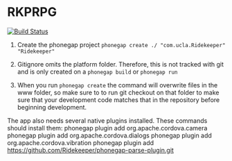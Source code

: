 RKPRPG
======

[![Build Status](https://travis-ci.org/Ridekeeper/RKPRPG.png?branch=master)](https://travis-ci.org/Ridekeeper/RKPRPG)

1. Create the phonegap project
`phonegap create ./ "com.ucla.Ridekeeper" "Ridekeeper"`

2. Gitignore omits the platform folder.
   Therefore, this is not tracked with git and is only created on a `phonegap build` or `phonegap run `
3. When you run `phonegap create` the command will overwrite files in the www folder,
   so make sure to to run git checkout on that folder to make sure that your development code
   matches that in the repository before beginning development.

The app also needs several native plugins installed.  These commands should install them:
   phonegap plugin add org.apache.cordova.camera
   phonegap plugin add org.apache.cordova.dialogs
   phonegap plugin add org.apache.cordova.vibration
   phonegap plugin add https://github.com/Ridekeeper/phonegap-parse-plugin.git

